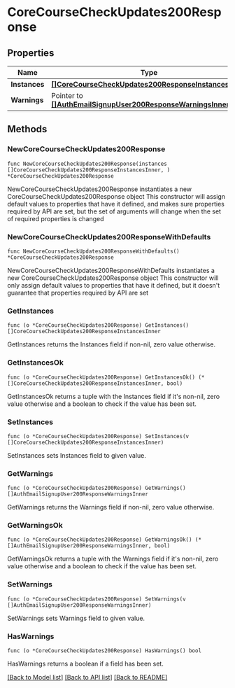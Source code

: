 # CoreCourseCheckUpdates200Response

## Properties

Name | Type | Description | Notes
------------ | ------------- | ------------- | -------------
**Instances** | [**[]CoreCourseCheckUpdates200ResponseInstancesInner**](CoreCourseCheckUpdates200ResponseInstancesInner.md) |  | 
**Warnings** | Pointer to [**[]AuthEmailSignupUser200ResponseWarningsInner**](AuthEmailSignupUser200ResponseWarningsInner.md) |  | [optional] 

## Methods

### NewCoreCourseCheckUpdates200Response

`func NewCoreCourseCheckUpdates200Response(instances []CoreCourseCheckUpdates200ResponseInstancesInner, ) *CoreCourseCheckUpdates200Response`

NewCoreCourseCheckUpdates200Response instantiates a new CoreCourseCheckUpdates200Response object
This constructor will assign default values to properties that have it defined,
and makes sure properties required by API are set, but the set of arguments
will change when the set of required properties is changed

### NewCoreCourseCheckUpdates200ResponseWithDefaults

`func NewCoreCourseCheckUpdates200ResponseWithDefaults() *CoreCourseCheckUpdates200Response`

NewCoreCourseCheckUpdates200ResponseWithDefaults instantiates a new CoreCourseCheckUpdates200Response object
This constructor will only assign default values to properties that have it defined,
but it doesn't guarantee that properties required by API are set

### GetInstances

`func (o *CoreCourseCheckUpdates200Response) GetInstances() []CoreCourseCheckUpdates200ResponseInstancesInner`

GetInstances returns the Instances field if non-nil, zero value otherwise.

### GetInstancesOk

`func (o *CoreCourseCheckUpdates200Response) GetInstancesOk() (*[]CoreCourseCheckUpdates200ResponseInstancesInner, bool)`

GetInstancesOk returns a tuple with the Instances field if it's non-nil, zero value otherwise
and a boolean to check if the value has been set.

### SetInstances

`func (o *CoreCourseCheckUpdates200Response) SetInstances(v []CoreCourseCheckUpdates200ResponseInstancesInner)`

SetInstances sets Instances field to given value.


### GetWarnings

`func (o *CoreCourseCheckUpdates200Response) GetWarnings() []AuthEmailSignupUser200ResponseWarningsInner`

GetWarnings returns the Warnings field if non-nil, zero value otherwise.

### GetWarningsOk

`func (o *CoreCourseCheckUpdates200Response) GetWarningsOk() (*[]AuthEmailSignupUser200ResponseWarningsInner, bool)`

GetWarningsOk returns a tuple with the Warnings field if it's non-nil, zero value otherwise
and a boolean to check if the value has been set.

### SetWarnings

`func (o *CoreCourseCheckUpdates200Response) SetWarnings(v []AuthEmailSignupUser200ResponseWarningsInner)`

SetWarnings sets Warnings field to given value.

### HasWarnings

`func (o *CoreCourseCheckUpdates200Response) HasWarnings() bool`

HasWarnings returns a boolean if a field has been set.


[[Back to Model list]](../README.md#documentation-for-models) [[Back to API list]](../README.md#documentation-for-api-endpoints) [[Back to README]](../README.md)


